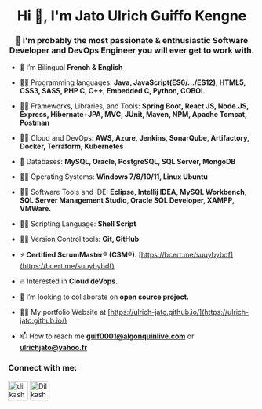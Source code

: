 <h1 align="center">Hi 👋, I'm Jato Ulrich Guiffo Kengne</h1>

<h3 align="center">🎯 I'm probably the most passionate & enthusiastic Software Developer and DevOps Engineer you will ever get to work with.</h3>

- 🌱 I’m Bilingual **French & English**

- 🧑‍💻 Programming languages: **Java, JavaScript(ES6/.../ES12), HTML5, CSS3, SASS, PHP C, C++, Embedded C, Python, COBOL**

- 🧑‍💻 Frameworks, Libraries, and Tools: **Spring Boot, React JS, Node.JS, Express, Hibernate+JPA, MVC, JUnit, Maven, NPM, Apache Tomcat, Postman**
  
- 🧑‍💻 Cloud and DevOps: **AWS, Azure, Jenkins, SonarQube, Artifactory, Docker, Terraform, Kubernetes**

- 📅 Databases: **MySQL, Oracle, PostgreSQL, SQL Server, MongoDB**

- 🧑‍💻 Operating Systems: **Windows 7/8/10/11, Linux Ubuntu**

- 🧑‍💻 Software Tools and IDE: **Eclipse, Intellij IDEA, MySQL Workbench, SQL Server Management Studio, Oracle SQL Developer, XAMPP, VMWare.**

- 🧑‍💻 Scripting Language: **Shell Script**

- 🧑‍💻 Version Control tools: **Git, GitHub**

- ⚡ **Certified ScrumMaster® (CSM®)**: [https://bcert.me/suuybybdf](https://bcert.me/suuybybdf)

- 🔥 Interested in **Cloud deVops.**

- 🤝 I’m looking to collaborate on **open source project.**

- 👨‍💻 My portfolio Website at [https://ulrich-jato.github.io/](https://ulrich-jato.github.io/)

- 📫 How to reach me **guif0001@algonquinlive.com** or **ulrichjato@yahoo.fr**

<h3 align="left">Connect with me:</h3>
<p align="left">
<a href="https://linkedin.com/in/jatoulrich" target="blank"><img align="center" src="https://cdn-icons-png.flaticon.com/512/174/174857.png" alt="dilkash-peshimam-80730b1a8" height="40" width="40" /></a>
<a href='https://github.com/ulrich-jato' target='blank'><img align="center" src="https://cdn-icons-png.flaticon.com/512/25/25231.png" alt="Dilkashpeshimam18" height="40" width="40" /></a>
</p>
